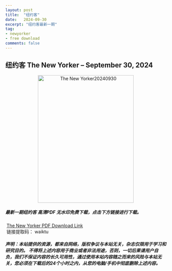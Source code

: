 ```yaml
---
layout: post
title:  "纽约客"
date:   2024-09-30
excerpt: "纽约客最新一期"
tag:
- newyorker 
- free download
comments: false
---
```


## 纽约客 The New Yorker – September 30, 2024

<div align="center">
<img src="https://i.postimg.cc/HkDDN6X4/The-New-Yorker-September-30-2024-00.png" alt="The New Yorker20240930" border="0" width = 300 height = 400 /> 
</div>


 <h5>最新一期纽约客 高清PDF 无水印免费下载，点击下方链接进行下载。 </h5>
 
  <a href="https://wwfh.lanzout.com/iaQZs2atvgmb">The New Yorker PDF Download Link</a>  
  <br/>
  链接提取码： waiktu
 
##### 声明：本站提供的资源，都来自网络，版权争议与本站无关，杂志仅限用于学习和研究目的。 不得将上述内容用于商业或者非法用途，否则，一切后果请用户自负，我们不保证内容的长久可用性，通过使用本站内容随之而来的风险与本站无关，您必须在下载后的24个小时之内，从您的电脑/手机中彻底删除上述内容。
